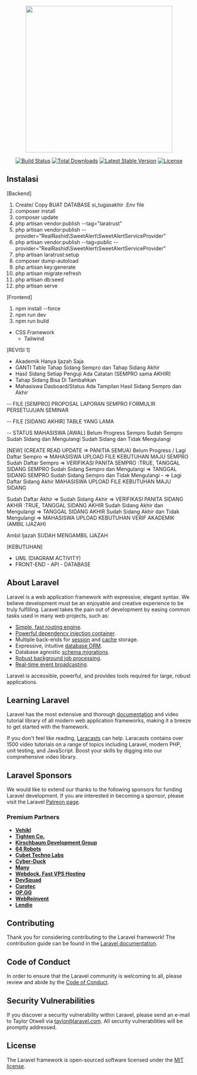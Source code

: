 


<p align="center"><a href="https://laravel.com" target="_blank"><img src="https://raw.githubusercontent.com/laravel/art/master/logo-lockup/5%20SVG/2%20CMYK/1%20Full%20Color/laravel-logolockup-cmyk-red.svg" width="400"></a></p>

<p align="center">
<a href="https://travis-ci.org/laravel/framework"><img src="https://travis-ci.org/laravel/framework.svg" alt="Build Status"></a>
<a href="https://packagist.org/packages/laravel/framework"><img src="https://img.shields.io/packagist/dt/laravel/framework" alt="Total Downloads"></a>
<a href="https://packagist.org/packages/laravel/framework"><img src="https://img.shields.io/packagist/v/laravel/framework" alt="Latest Stable Version"></a>
<a href="https://packagist.org/packages/laravel/framework"><img src="https://img.shields.io/packagist/l/laravel/framework" alt="License"></a>
</p>

## Instalasi
[Backend]
1. Create/ Copy BUAT DATABASE si_tugasakhir .Env file
2. composer install
3. composer update
4. php artisan vendor:publish --tag="laratrust"
5. php artisan vendor:publish --provider="RealRashid\SweetAlert\SweetAlertServiceProvider"
6. php artisan vendor:publish --tag=public --provider="RealRashid\SweetAlert\SweetAlertServiceProvider"
7. php artisan laratrust:setup
8. composer dump-autoload
9. php artisan key:generate
10. php artisan migrate:refresh
11. php artisan db:seed
12. php artisan serve

[Frontend]
1. npm install --force
2. npm run dev 
3. npm run build

- CSS Framework
  - Tailwind

[REVISI 1]
- Akademik Hanya Ijazah Saja
- GANTI Table Tahap Sidang Sempro dan Tahap Sidang Akhir
- Hasil Sidang Setiap Penguji Ada Catatan (SEMPRO sama AKHIR)
- Tahap Sidang Bisa Di Tambahkan
- Mahasiswa Dasboard/Status Ada Tampilan Hasil Sidang Sempro dan Akhir

-- FILE [SEMPRO]
PROPOSAL LAPORAN SEMPRO
FORMULIR PERSETUJUAN SEMINAR

-- FILE [SIDANG AKHIR]
TABLE YANG LAMA


-- STATUS MAHASISWA
[AWAL]
Belum Progress
Sempro
Sudah Sempro
Sudah Sidang dan Mengulangi
Sudah Sidang dan Tidak Mengulangi

[NEW]
(CREATE READ UPDATE => PANITIA SEMUA)
Belum Progress / Lagi Daftar Sempro  => MAHASISWA UPLOAD FILE KEBUTUHAN MAJU SEMPRO
Sudah Daftar Sempro  => VERIFIKASI PANITA SEMPRO :TRUE, TANGGAL SIDANG SEMPRO 
Sudah Sidang Sempro dan Mengulangi => TANGGAL SIDANG SEMPRO
Sudah Sidang Sempro dan Tidak Mengulangi - => Lagi Daftar Sidang Akhir MAHASISWA UPLOAD FILE KEBUTUHAN MAJU SIDANG

Sudah Daftar Akhir => Sudah Sidang Akhir => VERIFIKASI PANITA SIDANG AKHIR  :TRUE, TANGGAL SIDANG AKHIR
Sudah Sidang Akhir dan Mengulangi => TANGGAL SIDANG AKHIR
Sudah Sidang Akhir dan Tidak Mengulangi => MAHASISWA UPLOAD KEBUTUHAN VERIF AKADEMIK (AMBIL IJAZAH)

Ambil Ijazah
SUDAH MENGAMBIL IJAZAH


[KEBUTUHAN]
- UML (DIAGRAM ACTIVITY)
- FRONT-END - API - DATABASE
## About Laravel

Laravel is a web application framework with expressive, elegant syntax. We believe development must be an enjoyable and creative experience to be truly fulfilling. Laravel takes the pain out of development by easing common tasks used in many web projects, such as:

- [Simple, fast routing engine](https://laravel.com/docs/routing).
- [Powerful dependency injection container](https://laravel.com/docs/container).
- Multiple back-ends for [session](https://laravel.com/docs/session) and [cache](https://laravel.com/docs/cache) storage.
- Expressive, intuitive [database ORM](https://laravel.com/docs/eloquent).
- Database agnostic [schema migrations](https://laravel.com/docs/migrations).
- [Robust background job processing](https://laravel.com/docs/queues).
- [Real-time event broadcasting](https://laravel.com/docs/broadcasting).

Laravel is accessible, powerful, and provides tools required for large, robust applications.

## Learning Laravel

Laravel has the most extensive and thorough [documentation](https://laravel.com/docs) and video tutorial library of all modern web application frameworks, making it a breeze to get started with the framework.

If you don't feel like reading, [Laracasts](https://laracasts.com) can help. Laracasts contains over 1500 video tutorials on a range of topics including Laravel, modern PHP, unit testing, and JavaScript. Boost your skills by digging into our comprehensive video library.

## Laravel Sponsors

We would like to extend our thanks to the following sponsors for funding Laravel development. If you are interested in becoming a sponsor, please visit the Laravel [Patreon page](https://patreon.com/taylorotwell).

### Premium Partners

- **[Vehikl](https://vehikl.com/)**
- **[Tighten Co.](https://tighten.co)**
- **[Kirschbaum Development Group](https://kirschbaumdevelopment.com)**
- **[64 Robots](https://64robots.com)**
- **[Cubet Techno Labs](https://cubettech.com)**
- **[Cyber-Duck](https://cyber-duck.co.uk)**
- **[Many](https://www.many.co.uk)**
- **[Webdock, Fast VPS Hosting](https://www.webdock.io/en)**
- **[DevSquad](https://devsquad.com)**
- **[Curotec](https://www.curotec.com/services/technologies/laravel/)**
- **[OP.GG](https://op.gg)**
- **[WebReinvent](https://webreinvent.com/?utm_source=laravel&utm_medium=github&utm_campaign=patreon-sponsors)**
- **[Lendio](https://lendio.com)**

## Contributing

Thank you for considering contributing to the Laravel framework! The contribution guide can be found in the [Laravel documentation](https://laravel.com/docs/contributions).

## Code of Conduct

In order to ensure that the Laravel community is welcoming to all, please review and abide by the [Code of Conduct](https://laravel.com/docs/contributions#code-of-conduct).

## Security Vulnerabilities

If you discover a security vulnerability within Laravel, please send an e-mail to Taylor Otwell via [taylor@laravel.com](mailto:taylor@laravel.com). All security vulnerabilities will be promptly addressed.

## License

The Laravel framework is open-sourced software licensed under the [MIT license](https://opensource.org/licenses/MIT).
